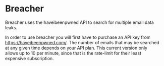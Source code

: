 # Breacher
Breacher uses the haveibeenpwned API to search for multiple email data leaks.

In order to use breacher you will first have to purchase an API key from https://haveibeenpwned.com/. 
The number of emails that may be searched at any given time depends on your API plan. This current version only allows up to 10 per minute, since that is the rate-limit for their least expensive subscription.


